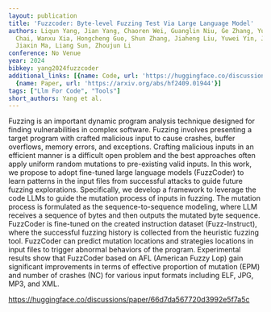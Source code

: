 ```yaml
---
layout: publication
title: 'Fuzzcoder: Byte-level Fuzzing Test Via Large Language Model'
authors: Liqun Yang, Jian Yang, Chaoren Wei, Guanglin Niu, Ge Zhang, Yunli Wang, Linzheng
  Chai, Wanxu Xia, Hongcheng Guo, Shun Zhang, Jiaheng Liu, Yuwei Yin, Junran Peng,
  Jiaxin Ma, Liang Sun, Zhoujun Li
conference: No Venue
year: 2024
bibkey: yang2024fuzzcoder
additional_links: [{name: Code, url: 'https://huggingface.co/discussions/paper/66d7da567720d3992e5f7a5c'},
  {name: Paper, url: 'https://arxiv.org/abs/hf2409.01944'}]
tags: ["Llm For Code", "Tools"]
short_authors: Yang et al.
---
```

Fuzzing is an important dynamic program analysis technique designed for finding vulnerabilities in complex software. Fuzzing involves presenting a target program with crafted malicious input to cause crashes, buffer overflows, memory errors, and exceptions. Crafting malicious inputs in an efficient manner is a difficult open problem and the best approaches often apply uniform random mutations to pre-existing valid inputs. In this work, we propose to adopt fine-tuned large language models (FuzzCoder) to learn patterns in the input files from successful attacks to guide future fuzzing explorations. Specifically, we develop a framework to leverage the code LLMs to guide the mutation process of inputs in fuzzing. The mutation process is formulated as the sequence-to-sequence modeling, where LLM receives a sequence of bytes and then outputs the mutated byte sequence. FuzzCoder is fine-tuned on the created instruction dataset (Fuzz-Instruct), where the successful fuzzing history is collected from the heuristic fuzzing tool. FuzzCoder can predict mutation locations and strategies locations in input files to trigger abnormal behaviors of the program. Experimental results show that FuzzCoder based on AFL (American Fuzzy Lop) gain significant improvements in terms of effective proportion of mutation (EPM) and number of crashes (NC) for various input formats including ELF, JPG, MP3, and XML.

https://huggingface.co/discussions/paper/66d7da567720d3992e5f7a5c